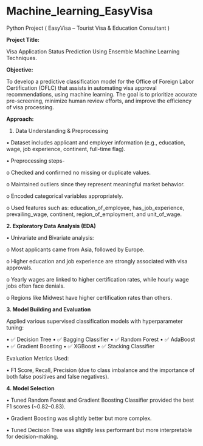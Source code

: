 # Machine_learning_EasyVisa
Python Project ( EasyVisa – Tourist Visa &amp; Education Consultant )

**Project Title:**

Visa Application Status Prediction Using Ensemble Machine Learning Techniques.

**Objective:**

To develop a predictive classification model for the Office of Foreign Labor Certification (OFLC) that assists in automating visa approval recommendations, using machine learning. The goal is to prioritize accurate pre-screening, minimize human review efforts, and improve the efficiency of visa processing.

**Approach:**

1. Data Understanding & Preprocessing

•	Dataset includes applicant and employer information (e.g., education, wage, job experience, continent, full-time flag).

•	Preprocessing steps-

o	Checked and confirmed no missing or duplicate values.

o	Maintained outliers since they represent meaningful market behavior.

o	Encoded categorical variables appropriately.

o	Used features such as: education_of_employee, has_job_experience, prevailing_wage, continent, region_of_employment, and unit_of_wage.

**2. Exploratory Data Analysis (EDA)**

•	Univariate and Bivariate analysis:

o	Most applicants came from Asia, followed by Europe.

o	Higher education and job experience are strongly associated with visa approvals.

o	Yearly wages are linked to higher certification rates, while hourly wage jobs often face denials.

o	Regions like Midwest have higher certification rates than others.

**3. Model Building and Evaluation**
   
Applied various supervised classification models with hyperparameter tuning:

•	✅ Decision Tree
•	✅ Bagging Classifier
•	✅ Random Forest
•	✅ AdaBoost
•	✅ Gradient Boosting
•	✅ XGBoost
•	✅ Stacking Classifier

Evaluation Metrics Used:

•	F1 Score, Recall, Precision (due to class imbalance and the importance of both false positives and false negatives).

**4. Model Selection**

•	Tuned Random Forest and Gradient Boosting Classifier provided the best F1 scores (~0.82–0.83).

•	Gradient Boosting was slightly better but more complex.

•	Tuned Decision Tree was slightly less performant but more interpretable for decision-making.

